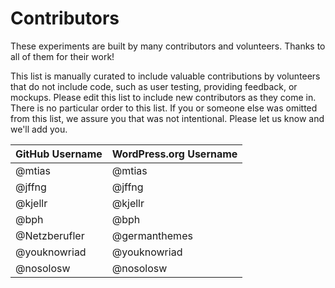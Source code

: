 # Contributors

These experiments are built by many contributors and volunteers. Thanks to all of them for their work!

This list is manually curated to include valuable contributions by volunteers that do not include code, such as user testing, providing feedback, or mockups. Please edit this list to include new contributors as they come in. There is no particular order to this list. If you or someone else was omitted from this list, we assure you that was not intentional. Please let us know and we'll add you. 

| GitHub Username | WordPress.org Username|
| --------------- | --------------------- |
| @mtias | @mtias |
| @jffng | @jffng |
| @kjellr | @kjellr |
| @bph | @bph |
| @Netzberufler | @germanthemes |
| @youknowriad | @youknowriad |
| @nosolosw | @nosolosw |